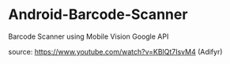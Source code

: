 # Android-Barcode-Scanner
Barcode Scanner using Mobile Vision Google API

source: https://www.youtube.com/watch?v=KBlQt7IsvM4 (Adifyr)

